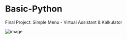 # Basic-Python
Final Project: Simple Menu - Virtual Assistant &amp; Kalkulator

![image](https://user-images.githubusercontent.com/95616496/158063859-77b7ff28-e429-4289-bda7-29f3db78f702.png)



